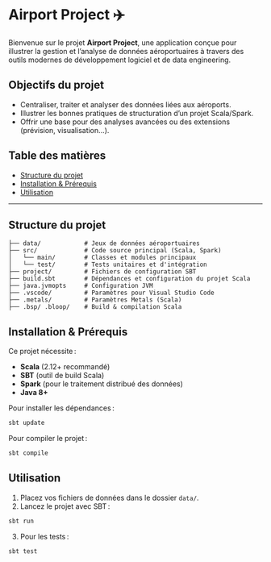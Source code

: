 # Airport Project ✈️

Bienvenue sur le projet **Airport Project**, une application conçue pour illustrer la gestion et l’analyse de données aéroportuaires à travers des outils modernes de développement logiciel et de data engineering.

## Objectifs du projet

- Centraliser, traiter et analyser des données liées aux aéroports.
- Illustrer les bonnes pratiques de structuration d’un projet Scala/Spark.
- Offrir une base pour des analyses avancées ou des extensions (prévision, visualisation…).

## Table des matières

- [Structure du projet](#structure-du-projet)
- [Installation & Prérequis](#installation--prérequis)
- [Utilisation](#utilisation)

---

## Structure du projet

```
├── data/            # Jeux de données aéroportuaires
├── src/             # Code source principal (Scala, Spark)
│   └── main/        # Classes et modules principaux
│   └── test/        # Tests unitaires et d'intégration
├── project/         # Fichiers de configuration SBT
├── build.sbt        # Dépendances et configuration du projet Scala
├── java.jvmopts     # Configuration JVM
├── .vscode/         # Paramètres pour Visual Studio Code
├── .metals/         # Paramètres Metals (Scala)
├── .bsp/ .bloop/    # Build & compilation Scala
```

## Installation & Prérequis

Ce projet nécessite :

- **Scala** (2.12+ recommandé)
- **SBT** (outil de build Scala)
- **Spark** (pour le traitement distribué des données)
- **Java 8+**

Pour installer les dépendances :

```bash
sbt update
```

Pour compiler le projet :

```bash
sbt compile
```

## Utilisation

1. Placez vos fichiers de données dans le dossier `data/`.
2. Lancez le projet avec SBT :

```bash
sbt run
```

3. Pour les tests :

```bash
sbt test
```

